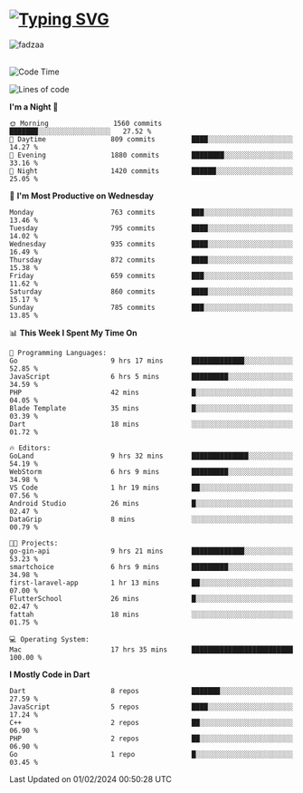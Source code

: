 
<h1 align="left"><a href="https://git.io/typing-svg"><img src="https://readme-typing-svg.demolab.com?font=Fira+Code&pause=1000&color=F7F7F7&random=false&width=600&lines=Hi+%F0%9F%91%8B%2C+I'm+Fattah+Anggit+Al+Dzakwan;Junior+Software+Developer+from+SMK+Raden+Umar+Said" alt="Typing SVG" /></a></h1>


<div align="left" display="flex"> 
  <img src="https://komarev.com/ghpvc/?username=fadzaa&label=Profile%20views&color=0e75b6&style=flat" alt="fadzaa" /> 
</div>

<br/>

<!--START_SECTION:waka-->
![Code Time](http://img.shields.io/badge/Code%20Time-308%20hrs%208%20mins-blue)

![Lines of code](https://img.shields.io/badge/From%20Hello%20World%20I%27ve%20Written-949.0%20thousand%20lines%20of%20code-blue)

**I'm a Night 🦉** 

```text
🌞 Morning                1560 commits        ███████░░░░░░░░░░░░░░░░░░   27.52 % 
🌆 Daytime                809 commits         ████░░░░░░░░░░░░░░░░░░░░░   14.27 % 
🌃 Evening                1880 commits        ████████░░░░░░░░░░░░░░░░░   33.16 % 
🌙 Night                  1420 commits        ██████░░░░░░░░░░░░░░░░░░░   25.05 % 
```
📅 **I'm Most Productive on Wednesday** 

```text
Monday                   763 commits         ███░░░░░░░░░░░░░░░░░░░░░░   13.46 % 
Tuesday                  795 commits         ████░░░░░░░░░░░░░░░░░░░░░   14.02 % 
Wednesday                935 commits         ████░░░░░░░░░░░░░░░░░░░░░   16.49 % 
Thursday                 872 commits         ████░░░░░░░░░░░░░░░░░░░░░   15.38 % 
Friday                   659 commits         ███░░░░░░░░░░░░░░░░░░░░░░   11.62 % 
Saturday                 860 commits         ████░░░░░░░░░░░░░░░░░░░░░   15.17 % 
Sunday                   785 commits         ███░░░░░░░░░░░░░░░░░░░░░░   13.85 % 
```


📊 **This Week I Spent My Time On** 

```text
💬 Programming Languages: 
Go                       9 hrs 17 mins       █████████████░░░░░░░░░░░░   52.85 % 
JavaScript               6 hrs 5 mins        █████████░░░░░░░░░░░░░░░░   34.59 % 
PHP                      42 mins             █░░░░░░░░░░░░░░░░░░░░░░░░   04.05 % 
Blade Template           35 mins             █░░░░░░░░░░░░░░░░░░░░░░░░   03.39 % 
Dart                     18 mins             ░░░░░░░░░░░░░░░░░░░░░░░░░   01.72 % 

🔥 Editors: 
GoLand                   9 hrs 32 mins       ██████████████░░░░░░░░░░░   54.19 % 
WebStorm                 6 hrs 9 mins        █████████░░░░░░░░░░░░░░░░   34.98 % 
VS Code                  1 hr 19 mins        ██░░░░░░░░░░░░░░░░░░░░░░░   07.56 % 
Android Studio           26 mins             █░░░░░░░░░░░░░░░░░░░░░░░░   02.47 % 
DataGrip                 8 mins              ░░░░░░░░░░░░░░░░░░░░░░░░░   00.79 % 

🐱‍💻 Projects: 
go-gin-api               9 hrs 21 mins       █████████████░░░░░░░░░░░░   53.23 % 
smartchoice              6 hrs 9 mins        █████████░░░░░░░░░░░░░░░░   34.98 % 
first-laravel-app        1 hr 13 mins        ██░░░░░░░░░░░░░░░░░░░░░░░   07.00 % 
FlutterSchool            26 mins             █░░░░░░░░░░░░░░░░░░░░░░░░   02.47 % 
fattah                   18 mins             ░░░░░░░░░░░░░░░░░░░░░░░░░   01.75 % 

💻 Operating System: 
Mac                      17 hrs 35 mins      █████████████████████████   100.00 % 
```

**I Mostly Code in Dart** 

```text
Dart                     8 repos             ███████░░░░░░░░░░░░░░░░░░   27.59 % 
JavaScript               5 repos             ████░░░░░░░░░░░░░░░░░░░░░   17.24 % 
C++                      2 repos             ██░░░░░░░░░░░░░░░░░░░░░░░   06.90 % 
PHP                      2 repos             ██░░░░░░░░░░░░░░░░░░░░░░░   06.90 % 
Go                       1 repo              █░░░░░░░░░░░░░░░░░░░░░░░░   03.45 % 
```




 Last Updated on 01/02/2024 00:50:28 UTC
<!--END_SECTION:waka-->

